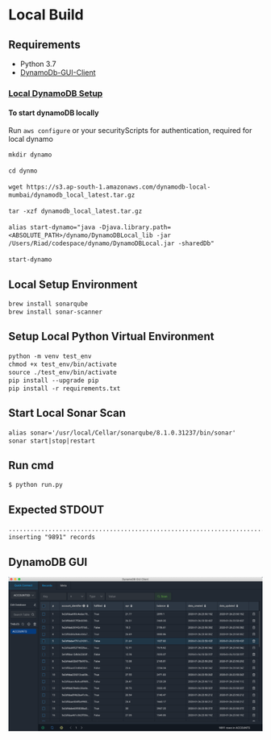 # Local Build

## Requirements

- Python 3.7
- [DynamoDb-GUI-Client](https://github.com/Arattian/DynamoDb-GUI-Client)

### [Local DynamoDB Setup](https://docs.aws.amazon.com/amazondynamodb/latest/developerguide/DynamoDBLocal.html)

#### To start dynamoDB locally

Run `aws configure` or your securityScripts for authentication, required for local dynamo

```
mkdir dynamo

cd dynmo

wget https://s3.ap-south-1.amazonaws.com/dynamodb-local-mumbai/dynamodb_local_latest.tar.gz

tar -xzf dynamodb_local_latest.tar.gz

alias start-dynamo="java -Djava.library.path=<ABSOLUTE_PATH>/dynamo/DynamoDBLocal_lib -jar /Users/Riad/codespace/dynamo/DynamoDBLocal.jar -sharedDb"

start-dynamo
```

## Local Setup Environment

```
brew install sonarqube
brew install sonar-scanner
```

## Setup Local Python Virtual Environment

```
python -m venv test_env
chmod +x test_env/bin/activate
source ./test_env/bin/activate
pip install --upgrade pip
pip install -r requirements.txt
```

## Start Local Sonar Scan

```
alias sonar='/usr/local/Cellar/sonarqube/8.1.0.31237/bin/sonar'
sonar start|stop|restart
```

## Run cmd

```
$ python run.py
```

## Expected STDOUT

```created table ACCOUNTS.
............................................................................................................................................................................................................................................................................................................................................................................................................Finished inserting "9891" records
```

## DynamoDB GUI

![image](./docs/images/DynamoDB_GUI.png)


